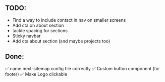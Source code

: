 ## TODO:

- Find a way to include contact in nav on smaller screens
- Add cta on about section
- tackle spacing for sections
- Sticky navbar
- Add cta about section (and maybe projects too)
## Done:
✅ name next-sitemap config file correctly
✅ Custom button component (for footer)
✅ Make Logo clickable
